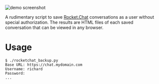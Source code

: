 ![demo screenshot](https://github.com/codesoap/rocketchat_backup/releases/download/v0.1.0/demo.png)

A rudimentary script to save [Rocket.Chat](https://www.rocket.chat)
conversations as a user without special authorization. The results are
HTML files of each saved conversation that can be viewed in any browser.

# Usage

```console
$ ./rocketchat_backup.py
Base URL: https://chat.mydomain.com
Username: richard
Password:
...
```
